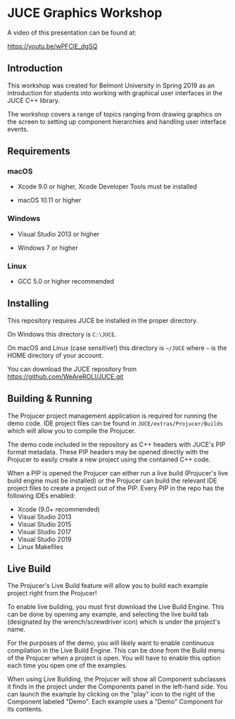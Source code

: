 # JUCE Graphics Workshop

A video of this presentation can be found at:

https://youtu.be/wPFClE_dgSQ

## Introduction

This workshop was created for Belmont University in Spring 2019 as an
introduction for students into working with graphical user interfaces in the
JUCE C++ library.

The workshop covers a range of topics ranging from drawing graphics on the
screen to setting up component hierarchies and handling user interface
events.

## Requirements

### macOS

- Xcode 9.0 or higher, Xcode Developer Tools must be installed

- macOS 10.11 or higher

### Windows

- Visual Studio 2013 or higher

- Windows 7 or higher

### Linux

- GCC 5.0 or higher recommended

## Installing

This repository requires JUCE be installed in the proper directory.

On Windows this directory is `C:\JUCE`.

On macOS and Linux (case sensitive!) this directory is `~/JUCE` where `~` is the
HOME directory of your account.

You can download the JUCE repository from https://github.com/WeAreROLI/JUCE.git

## Building & Running

The Projucer project management application is required for running the demo
code. IDE project files can be found in `JUCE/extras/Projucer/Builds` which
will allow you to compile the Projucer.

The demo code included in the repository as C++ headers with JUCE's PIP format
metadata. These PIP headers may be opened directly with the Projucer to easily
create a new project using the contained C++ code.

When a PIP is opened the Projucer can either run a live build (Projucer's
live build engine must be installed) or the Projucer can build the relevant IDE
project files to create a project out of the PIP. Every PIP in the repo has the
following IDEs enabled:

- Xcode (9.0+ recommended)
- Visual Studio 2013
- Visual Studio 2015
- Visual Studio 2017
- Visual Studio 2019
- Linux Makefiles

## Live Build

The Projucer's Live Build feature will allow you to build each example project
right from the Projucer!

To enable live building, you must first download the Live Build Engine. This can
be done by opening any example, and selecting the live build tab (designated by
the wrench/screwdriver icon) which is under the project's name.

For the purposes of the demo, you will likely want to enable continuous
compilation in the Live Build Engine. This can be done from the Build menu of
the Projucer when a project is open. You will have to enable this option each
time you open one of the examples.

When using Live Building, the Projucer will show all Component subclasses it
finds in the project under the Components panel in the left-hand side. You can
launch the example by clicking on the "play" icon to the right of the Component
labeled "Demo". Each example uses a "Demo" Component for its contents.
